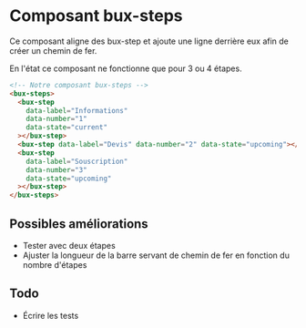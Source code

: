 # Composant bux-steps

Ce composant aligne des bux-step et ajoute une ligne derrière eux afin de créer un chemin de fer.

En l'état ce composant ne fonctionne que pour 3 ou 4 étapes.

```html
<!-- Notre composant bux-steps -->
<bux-steps>
  <bux-step
    data-label="Informations"
    data-number="1"
    data-state="current"
  ></bux-step>
  <bux-step data-label="Devis" data-number="2" data-state="upcoming"></bux-step>
  <bux-step
    data-label="Souscription"
    data-number="3"
    data-state="upcoming"
  ></bux-step>
</bux-steps>
```

## Possibles améliorations

- Tester avec deux étapes
- Ajuster la longueur de la barre servant de chemin de fer en fonction du nombre d'étapes

## Todo

- Écrire les tests
